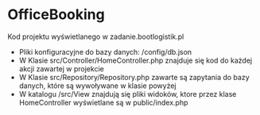 # OfficeBooking

Kod projektu wyświetlanego w zadanie.bootlogistik.pl

  - Pliki konfiguracyjne do bazy danych: /config/db.json
  - W Klasie src/Controller/HomeController.php znajduje się kod do każdej akcji zawartej w projekcie
  - W Klasie src/Repository/Repository.php zawarte są zapytania do bazy danych, które są wywoływane w klasie powyżej
  - W katalogu /src/View znajdują się pliki widoków, ktore przez klase HomeController wyświetlane są w public/index.php

